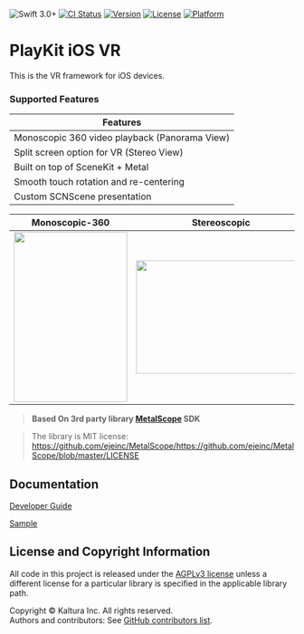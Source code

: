 
![Swift 3.0+](https://img.shields.io/badge/Swift-3.0+-orange.svg)
[![CI Status](https://github.com/kaltura/playkit-ios-vr/actions/workflows/ci.yml/badge.svg)](https://github.com/kaltura/playkit-ios-vr/actions/workflows/ci.yml)
[![Version](https://img.shields.io/cocoapods/v/PlayKitVR.svg?style=flat)](https://cocoapods.org/pods/PlayKitVR)
[![License](https://img.shields.io/cocoapods/l/PlayKitVR.svg?style=flat)](https://cocoapods.org/pods/PlayKitVR)
[![Platform](https://img.shields.io/cocoapods/p/PlayKitVR.svg?style=flat)](https://cocoapods.org/pods/PlayKitVR)

# PlayKit iOS VR

This is the VR framework for iOS devices.

### Supported Features

| Features
|---------
| Monoscopic 360 video playback (Panorama View)
| Split screen option for VR (Stereo View)
| Built on top of SceneKit + Metal
| Smooth touch rotation and re-centering
| Custom SCNScene presentation

Monoscopic-360             |  Stereoscopic
:-------------------------:|:-------------------------:
<img src="docs/Resources/panorama-preview.gif" width="200" height="300">  |  <img src="docs/Resources/StereoView.png" width="300" height="200">

> **Based On 3rd party library [MetalScope](https://github.com/ejeinc/MetalScope) SDK**

> The library is MIT license:
> https://github.com/ejeinc/MetalScope/https://github.com/ejeinc/MetalScope/blob/master/LICENSE

## Documentation  

[Developer Guide](https://github.com/kaltura/playkit-ios-vr/blob/develop/docs/index.md)

[Sample](https://github.com/kaltura/playkit-ios-samples/tree/develop/VRSample)


## License and Copyright Information  

All code in this project is released under the [AGPLv3 license](http://www.gnu.org/licenses/agpl-3.0.html) unless a different license for a particular library is specified in the applicable library path.   

Copyright © Kaltura Inc. All rights reserved.   
Authors and contributors: See [GitHub contributors list](https://github.com/kaltura/playkit-ios-vr/graphs/contributors).
